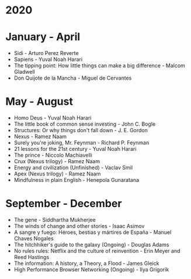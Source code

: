 # 2020
# January - April
- Sidi - Arturo Perez Reverte
- Sapiens - Yuval Noah Harari
- The tipping point: How little things can make a big difference - Malcom Gladwell
- Don Quijote de la Mancha - Miguel de Cervantes

# May - August
- Homo Deus - Yuval Noah Harari
- The little book of common sense investing - John C. Bogle
- Structures: Or why things don't fall down - J. E. Gordon
- Nexus - Ramez Naam
- Surely you're joking, Mr. Feynman - Richard P. Feynman
- 21 lessons for the 21st century - Yuval Noah Harari
- The prince - Niccolo Machiavelli
- Crux (Nexus trilogy) - Ramez Naam
- Energy and civilization (Unfinished) - Vaclav Smil
- Apex (Nexus trilogy) - Ramez Naam
- Mindfulness in plain English - Henepola Gunaratana

# September - December
- The gene - Siddhartha Mukherjee
- The winds of change and other stories - Isaac Asimov
- A sangre y fuego: Héroes, bestias y mártires de España - Manuel Chaves Nogales
- The hitchhiker's guide to the galaxy (Ongoing) - Douglas Adams
- No rules rules: Netflix and the culture of reinvention - Erin Meyer and Reed Hastings
- The information: A history, a Theory, a Flood - James Gleick
- High Performance Browser Networking (Ongoing) -  Ilya Grigorik


